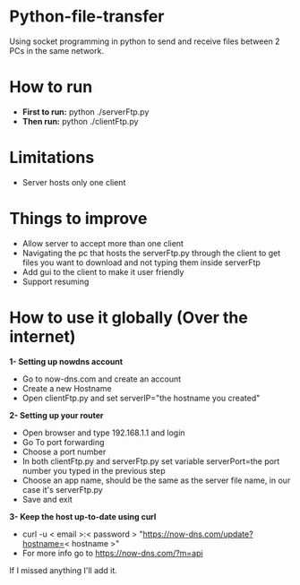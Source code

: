 # Python-file-transfer
Using socket programming in python to send and receive files between 2 PCs in the same network.

# How to run
* **First to run:** python ./serverFtp.py
* **Then run:** python ./clientFtp.py

# Limitations
* Server hosts only one client

# Things to improve
* Allow server to accept more than one client
* Navigating the pc that hosts the serverFtp.py through the client to get files you want to download and not typing 
them inside serverFtp
* Add gui to the client to make it user friendly
* Support resuming

# How to use it globally (Over the internet)
**1- Setting up nowdns account**
* Go to now-dns.com and create an account
* Create a new Hostname
* Open clientFtp.py and set serverIP="the hostname you created"

**2- Setting up your router**
* Open browser and type 192.168.1.1 and login
* Go To port forwarding
* Choose a port number
* In both clientFtp.py and serverFtp.py set variable serverPort=the port number you typed in the previous step
* Choose an app name, should be the same as the server file name, in our case it's serverFtp.py
* Save and exit

**3- Keep the host up-to-date using curl**
* curl -u < email >:< password > "https://now-dns.com/update?hostname=< hostname >"
* For more info go to https://now-dns.com/?m=api


If I missed anything I'll add it.
